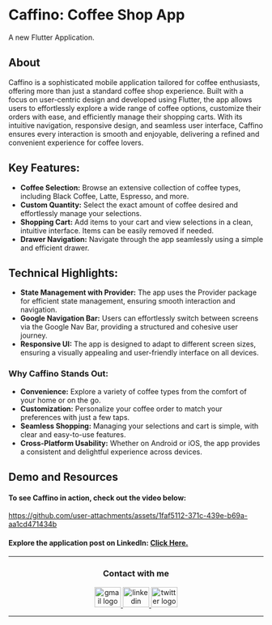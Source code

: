 # Caffino: Coffee Shop App
A new Flutter Application.


## About

Caffino is a sophisticated mobile application tailored for coffee enthusiasts, offering more than just a standard coffee shop experience. Built with a focus on user-centric design and developed using Flutter, the app allows users to effortlessly explore a wide range of coffee options, customize their orders with ease, and efficiently manage their shopping carts. With its intuitive navigation, responsive design, and seamless user interface, Caffino ensures every interaction is smooth and enjoyable, delivering a refined and convenient experience for coffee lovers.


## Key Features:
- **Coffee Selection:** Browse an extensive collection of coffee types, including Black Coffee, Latte, Espresso, and more.
- **Custom Quantity:** Select the exact amount of coffee desired and effortlessly manage your selections.
- **Shopping Cart:** Add items to your cart and view selections in a clean, intuitive interface. Items can be easily removed if needed.
- **Drawer Navigation:** Navigate through the app seamlessly using a simple and efficient drawer.


## Technical Highlights:
- **State Management with Provider:** The app uses the Provider package for efficient state management, ensuring smooth interaction and navigation.
- **Google Navigation Bar:** Users can effortlessly switch between screens via the Google Nav Bar, providing a structured and cohesive user journey.
- **Responsive UI:** The app is designed to adapt to different screen sizes, ensuring a visually appealing and user-friendly interface on all devices.


### Why Caffino Stands Out:
- **Convenience:** Explore a variety of coffee types from the comfort of your home or on the go.
- **Customization:** Personalize your coffee order to match your preferences with just a few taps.
- **Seamless Shopping:** Managing your selections and cart is simple, with clear and easy-to-use features.
- **Cross-Platform Usability:** Whether on Android or iOS, the app provides a consistent and delightful experience across devices.


## Demo and Resources
#### To see **Caffino** in action, check out the video below:
https://github.com/user-attachments/assets/1faf5112-371c-439e-b69a-aa1cd471434b


#### Explore the application post on LinkedIn: <a target="_blank" href="*************"> Click Here. </a>

-----

<h3 align="center">
    Contact with me
</h3>

<div align="center">
  <a href="mailto:a7medhanyshokry@gmail.com" target="_blank">
    <img src="https://skillicons.dev/icons?i=gmail&theme=light" width="52" height="40" alt="gmail logo"/> 
  </a>
  <a href="https://www.linkedin.com/in/theahmedhany/" target="_blank">
    <img src="https://skillicons.dev/icons?i=linkedin&theme=dark" width="52" height="40" alt="linkedin logo"/>
  </a>
  <a href="https://x.com/theahmedhany" target="_blank">
    <img src="https://skillicons.dev/icons?i=twitter&theme=dark" width="52" height="40" alt="twitter logo"/>
  </a>
</div>

-----
